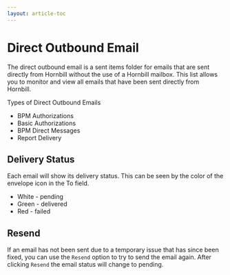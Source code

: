 ```yaml
---
layout: article-toc
---
```

# Direct Outbound Email
The direct outbound email is a sent items folder for emails that are sent directly from Hornbill without the use of a Hornbill mailbox.  This list allows you to monitor and view all emails that have been sent directly from Hornbill.

Types of Direct Outbound Emails
* BPM Authorizations
* Basic Authorizations
* BPM Direct Messages
* Report Delivery

## Delivery Status
Each email will show its delivery status.  This can be seen by the color of the envelope icon in the To field.

* White - pending
* Green - delivered
* Red - failed

## Resend
If an email has not been sent due to a temporary issue that has since been fixed, you can use the `Resend` option to try to send the email again. After clicking `Resend` the email status will change to pending.